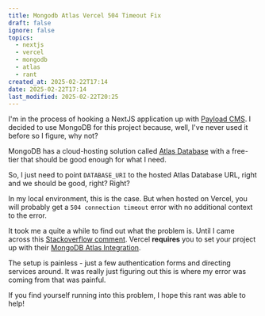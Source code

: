 ```yaml
---
title: Mongodb Atlas Vercel 504 Timeout Fix
draft: false
ignore: false
topics:
  - nextjs
  - vercel
  - mongodb
  - atlas
  - rant
created_at: 2025-02-22T17:14
date: 2025-02-22T17:14
last_modified: 2025-02-22T20:25
---
```


I'm in the process of hooking a NextJS application up with [Payload CMS](https://payloadcms.com/). I decided to use MongoDB for this project because, well, I've never used it before so I figure, why not?

MongoDB has a cloud-hosting solution called [Atlas Database](https://www.mongodb.com/products/platform/atlas-database) with a free-tier that should be good enough for what I need.

So, I just need to point `DATABASE_URI` to the hosted Atlas Database URL, right and we should be good, right? Right?

In my local environment, this is the case. But when hosted on Vercel, you will probably get a `504 connection timeout` error with no additional context to the error.

It took me a quite a while to find out what the problem is. Until I came across this [Stackoverflow comment](https://stackoverflow.com/a/78439243). Vercel **requires** you to set your project up with their [MongoDB Atlas Integration](https://vercel.com/integrations/mongodbatlas). 

The setup is painless - just a few authentication forms and directing services around. It was really just figuring out this is where my error was coming from that was painful.

If you find yourself running into this problem, I hope this rant was able to help!